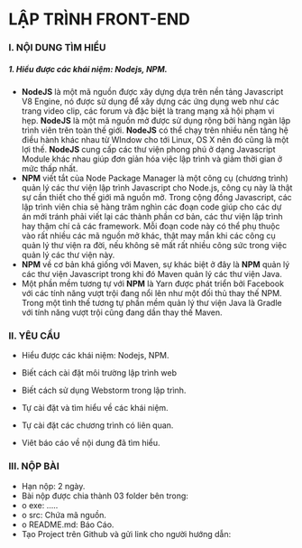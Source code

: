 
# LẬP TRÌNH  FRONT-END
### I.	NỘI DUNG TÌM HIỂU

##### 1. Hiểu được các khái niệm: Nodejs, NPM.

 - **NodeJS** là một mã nguồn được xây dựng dựa trên nền tảng Javascript V8 Engine, nó được sử dụng để xây dựng các ứng dụng web như các trang video clip, các forum và đặc biệt là trang mạng xã hội phạm vi hẹp. **NodeJS** là một mã nguồn mở được sử dụng rộng bởi hàng ngàn lập trình viên trên toàn thế giới. **NodeJS** có thể chạy trên nhiều nền tảng hệ điều hành khác nhau từ WIndow cho tới Linux, OS X nên đó cũng là một lợi thế. **NodeJS** cung cấp các thư viện phong phú ở dạng Javascript Module khác nhau giúp đơn giản hóa việc lập trình và giảm thời gian ở mức thấp nhất.
 - **NPM** viết tắt của Node Package Manager là một công cụ (chương trình) quản lý các thư viện lập trình Javascript cho Node.js, công cụ này là thật sự cần thiết cho thế giới mã nguồn mở. Trong cộng đồng Javascript, các lập trình viên chia sẻ hàng trăm nghìn các đoạn code giúp cho các dự án mới tránh phải viết lại các thành phần cơ bản, các thư viện lập trình hay thậm chí cả các framework. Mỗi đoạn code này có thể phụ thuộc vào rất nhiều các mã nguồn mở khác, thật may mắn khi các công cụ quản lý thư viện ra đời, nếu không sẽ mất rất nhiều công sức trong việc quản lý các thư viện này.
 - **NPM** về cơ bản khá giống với Maven, sự khác biệt ở đây là **NPM** quản lý các thư viện Javascript trong khi đó Maven quản lý các thư viện Java.
 - Một phần mềm tương tự với **NPM** là Yarn được phát triển bởi Facebook với các tính năng vượt trội đang nổi lên như một đối thủ thay thế NPM. Trong một tình thế tương tự phần mềm quản lý thư viện Java là Gradle với tính năng vượt trội cũng đang dần thay thế Maven.

### II.	YÊU CẦU
 - Hiểu được các khái niệm: Nodejs, NPM.
 - Biết cách cài đặt môi trường lập trình web
 - Biết cách sử dụng Webstorm trong lập trình.

 - Tự cài đặt và tìm hiểu về các khái niệm.
 - Tự cài đặt các chương trình có liên quan.
 - Viêt báo cáo về nội dung đã tìm hiểu.
### III. NỘP BÀI
 -	Hạn nộp:  2 ngày.
 -	Bài nộp được chia thành 03 folder bên trong: 
 - o	exe: …..
 - o	src: Chứa mã nguồn. 
 - o	README.md: Báo Cáo.
 -	Tạo Project trên Github và gửi link cho người hướng dẫn:
